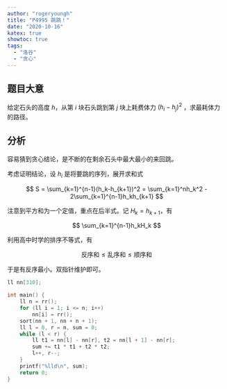 ```yaml
---
author: "rogeryoungh"
title: "P4995 跳跳！"
date: "2020-10-16"
katex: true
showtoc: true
tags: 
  - "洛谷"
  - "贪心"
---
```


## 题目大意

给定石头的高度 $h$，从第 $i$ 块石头跳到第 $j$ 块上耗费体力 $(h_i-h_j)^2$ ，求最耗体力的路径。

## 分析

容易猜到贪心结论，是不断的在剩余石头中最大最小的来回跳。

考虑证明结论，设 $h_i$ 是将要跳的序列，展开求和式

$$
S = \sum_{k=1}^{n-1}(h_k-h_{k+1})^2 = \sum_{k=1}^nh_k^2 - 2\sum_{k=1}^{n-1}h_kh_{k+1}
$$

注意到平方和为一个定值，重点在后半式。记 $H_k = h_{k+1}$，有

$$
\sum_{k=1}^{n-1}h_kH_k
$$

利用高中时学的排序不等式，有

$$
\text{反序和} \leqslant \text{乱序和} \leqslant \text{顺序和}
$$

于是有反序最小。双指针维护即可。

```cpp
ll nn[310];

int main() {
    ll n = rr();
    for (ll i = 1; i <= n; i++)
        nn[i] = rr();
    sort(nn + 1, nn + n + 1);
    ll l = 0, r = n, sum = 0;
    while (l < r) {
        ll t1 = nn[l] - nn[r], t2 = nn[l + 1] - nn[r];
        sum += t1 * t1 + t2 * t2;
        l++, r--;
    }
    printf("%lld\n", sum);
    return 0;
}
```
